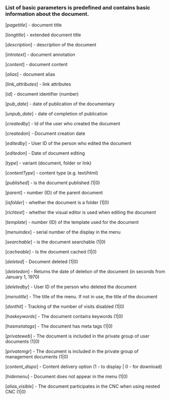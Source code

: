 ### List of basic parameters is predefined and contains basic information about the document.

[*pagetitle*] - document title

[*longtitle*] - extended document title

[*description*] - description of the document

[*introtext*] - document annotation

[*content*] - document content

[*alias*] - document alias

[*link_attributes*] - link attributes

[*id*] - document identifier (number)

[*pub_date*] - date of publication of the documentary

[*unpub_date*] - date of completion of publication

[*createdby*] - Id of the user who created the document

[*createdon*] - Document creation date

[*editedby*] - User ID of the person who edited the document

[*editedon*] - Date of document editing

[*type*] - variant (document, folder or link)

[*contentType*] - content type (e.g. text/html)

[*published*] - is the document published (1|0)

[*parent*] - number (ID) of the parent document

[*isfolder*] - whether the document is a folder (1|0)

[*richtext*] - whether the visual editor is used when editing the document

[*template*] - number (ID) of the template used for the document

[*menuindex*] - serial number of the display in the menu

[*searchable*] - is the document searchable (1|0)

[*cacheable*] - Is the document cached (1|0)

[*deleted*] - Document deleted (1|0)

[*deletedon*] - Returns the date of deletion of the document (in seconds from January 1, 1970)

[*deletedby*] - User ID of the person who deleted the document

[*menutitle*] - The title of the menu. If not in use, the title of the document

[*donthit*] - Tracking of the number of visits disabled (1|0)

[*haskeywords*] - The document contains keywords (1|0)

[*hasmetatags*] - The document has meta tags (1|0)

[*privateweb*] - The document is included in the private group of user documents (1|0)

[*privatemgr*] - The document is included in the private group of management documents (1|0)

[*content_dispo*] - Content delivery option (1 - to display | 0 - for download)

[*hidemenu*] - Document does not appear in the menu (1|0)

[*alias_visible*] - The document participates in the CNC when using nested CNC (1|0)
